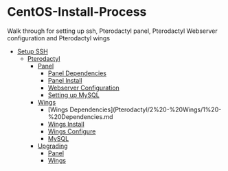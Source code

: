 # CentOS-Install-Process

Walk through for setting up ssh, Pterodactyl panel, Pterodactyl Webserver configuration and Pterodactyl wings

* [Setup SSH](1%20-%20SSH%20Setup.md)
  * [Pterodactyl](/Pterodactyl)
      * [Panel](/Pterodacyl/Panel)
        * [Panel Dependencies](Pterodactyl/1%20-%20Pterodactyl%20Panel%20Dependencies.md)
        * [Panel Install](Pterodactyl/2%20-%20Pterodactyl%20Panel%20Install.md)
        * [Webserver Configuration](Pterodactyl/3%20-%20Pterodactyl%20Webserver%20Configuration.md)
        * [Setting up MySQL](Pterodactyl/Pterodactyl%20Setting%20up%20MySQL.md)
      * [Wings](/Pterodacyl/Wings)
        * [Wings Dependencies](Pterodactyl/2%20-%20Wings/1%20-%20Dependencies.md
        * [Wings Install](Pterodactyl/2%20-%20Wings/2%20-%20Install.md)
        * [Wings Configure](Pterodactyl/2%20-%20Wings/3%20-%20Configure.md)
        * [MySQL](Pterodactyl/2%20-%20Wings/MySQL.md)
      * [Upgrading](/Pterodacyl/Upgrading)
        * [Panel](Pterodactyl/3%20-%20Upgrading/Panel.md)
        * [Wings](Pterodactyl/3%20-%20Upgrading/Wings.md)
